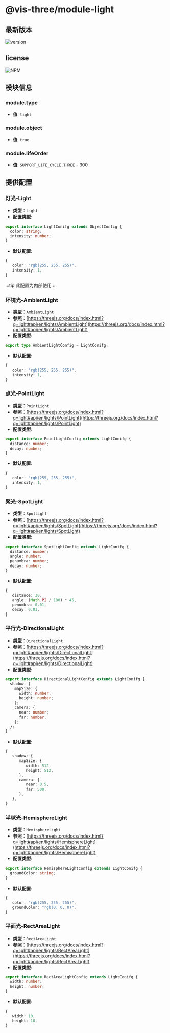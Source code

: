 # @vis-three/module-light

## 最新版本

<img alt="version" src="https://img.shields.io/npm/v/@vis-three/module-light">

## license

<img alt="NPM" src="https://img.shields.io/npm/l/@vis-three/module-light?color=blue">

## 模块信息

### module.type

- **值**: `light`

### module.object

- **值**: `true`

### module.lifeOrder

- **值**: `SUPPORT_LIFE_CYCLE.THREE` - 300

## 提供配置

### 灯光-Light

- **类型**：`Light`
- **配置类型**:

```ts
export interface LightConifg extends ObjectConfig {
  color: string;
  intensity: number;
}
```

- **默认配置**:

```ts
{
   color: "rgb(255, 255, 255)",
   intensity: 1,
}
```

:::tip
此配置为内部使用
:::

### 环境光-AmbientLight

- **类型**：`AmbientLight`
- **参照**：[https://threejs.org/docs/index.html?q=light#api/en/lights/AmbientLight](https://threejs.org/docs/index.html?q=light#api/en/lights/AmbientLight)
- **配置类型**:

```ts
export type AmbientLightConfig = LightConifg;
```

- **默认配置**:

```ts
{
   color: "rgb(255, 255, 255)",
   intensity: 1,
}
```

### 点光-PointLight

- **类型**：`PointLight`
- **参照**：[https://threejs.org/docs/index.html?q=light#api/en/lights/PointLight](https://threejs.org/docs/index.html?q=light#api/en/lights/PointLight)
- **配置类型**:

```ts
export interface PointLightConfig extends LightConifg {
  distance: number;
  decay: number;
}
```

- **默认配置**:

```ts
{
   color: "rgb(255, 255, 255)",
   intensity: 1,
}
```

### 聚光-SpotLight

- **类型**：`SpotLight`
- **参照**：[https://threejs.org/docs/index.html?q=light#api/en/lights/SpotLight](https://threejs.org/docs/index.html?q=light#api/en/lights/SpotLight)
- **配置类型**:

```ts
export interface SpotLightConfig extends LightConifg {
  distance: number;
  angle: number;
  penumbra: number;
  decay: number;
}
```

- **默认配置**:

```ts
{
   distance: 30,
   angle: (Math.PI / 180) * 45,
   penumbra: 0.01,
   decay: 0.01,
}
```

### 平行光-DirectionalLight

- **类型**：`DirectionalLight`
- **参照**：[https://threejs.org/docs/index.html?q=light#api/en/lights/DirectionalLight](https://threejs.org/docs/index.html?q=light#api/en/lights/DirectionalLight)
- **配置类型**:

```ts
export interface DirectionalLightConfig extends LightConifg {
  shadow: {
    mapSize: {
      width: number;
      height: number;
    };
    camera: {
      near: number;
      far: number;
    };
  };
}
```

- **默认配置**:

```ts
{
   shadow: {
      mapSize: {
         width: 512,
         height: 512,
      },
      camera: {
         near: 0.5,
         far: 500,
      },
   },
}
```

### 半球光-HemisphereLight

- **类型**：`HemisphereLight`
- **参照**：[https://threejs.org/docs/index.html?q=light#api/en/lights/HemisphereLight](https://threejs.org/docs/index.html?q=light#api/en/lights/HemisphereLight)
- **配置类型**:

```ts
export interface HemisphereLightConfig extends LightConifg {
  groundColor: string;
}
```

- **默认配置**:

```ts
{
   color: "rgb(255, 255, 255)",
   groundColor: "rgb(0, 0, 0)",
}
```

### 平面光-RectAreaLight

- **类型**：`RectAreaLight`
- **参照**：[https://threejs.org/docs/index.html?q=light#api/en/lights/RectAreaLight](https://threejs.org/docs/index.html?q=light#api/en/lights/RectAreaLight)
- **配置类型**:

```ts
export interface RectAreaLightConfig extends LightConifg {
  width: number;
  height: number;
}
```

- **默认配置**:

```ts
{
   width: 10,
   height: 10,
}
```
